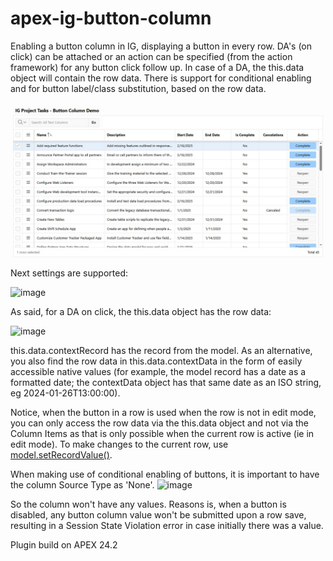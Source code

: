 # apex-ig-button-column
Enabling a button column in IG, displaying a button in every row. DA's (on click) can be attached or an action can be specified (from the action framework) for any button click follow up. In case of a DA, the this.data object will contain the row data. There is support for conditional enabling and for button label/class substitution, based on the row data.

![image](https://github.com/kekema/apex-ig-button-column/blob/main/ig-button-column-preview.jpg)
Next settings are supported:

![image](https://github.com/user-attachments/assets/08d0836d-5abf-4ec4-b67b-4c01e5ea0347)

As said, for a DA on click, the this.data object has the row data:

![image](https://github.com/user-attachments/assets/b6e3477e-7bcc-4bf1-ae56-73e567f469d2)

this.data.contextRecord has the record from the model. As an alternative, you also find the row data in this.data.contextData in the form of easily accessible native values (for example, the model record has a date as a formatted date; the contextData object has that same date as an ISO string, eg 2024-01-26T13:00:00).

Notice, when the button in a row is used when the row is not in edit mode, you can only access the row data via the this.data object and not via the Column Items as that is only possible when the current row is active (ie in edit mode). To make changes to the current row, use [model.setRecordValue()](https://docs.oracle.com/en/database/oracle/apex/24.2/aexjs/model.html#setRecordValue).

When making use of conditional enabling of buttons, it is important to have the column Source Type as 'None'. 
![image](https://github.com/user-attachments/assets/173a9b65-93a8-437a-b9a4-99545d6c6788)

So the column won't have any values. Reasons is, when a button is disabled, any button column value won't be submitted upon a row save, resulting in a Session State Violation error in case initially there was a value.

Plugin build on APEX 24.2
